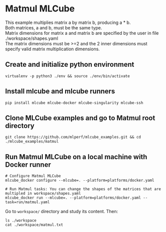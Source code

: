 # Matmul MLCube 

This example multiplies matrix a by matrix b, producing a * b.   
Both matrices, a and b, must be the same type.   
Matrix dimensions for matrix a and matrix b are specified by the user in file ./workspace/shapes.yaml  
The matrix dimensions must be >=2 and the 2 inner dimensions must specify valid matrix multiplication dimensions. 


## Create and initialize python environment
```
virtualenv -p python3 ./env && source ./env/bin/activate 
```

## Install mlcube and mlcube runners
```
pip install mlcube mlcube-docker mlcube-singularity mlcube-ssh
``` 

## Clone MLCube examples and go to Matmul root directory
```
git clone https://github.com/mlperf/mlcube_examples.git && cd ./mlcube_examples/matmul
```

## Run Matmul MLCube on a local machine with Docker runner
```
# Configure Matmul MLCube
mlcube_docker configure --mlcube=. --platform=platforms/docker.yaml

# Run Matmul tasks: You can change the shapes of the matrices that are multipled in workspace/shapes.yaml 
mlcube_docker run --mlcube=. --platform=platforms/docker.yaml --task=run/matmul.yaml
```
Go to `workspace/` directory and study its content. Then:
```
ls ./workspace
cat ./workspace/matmul.txt
```

